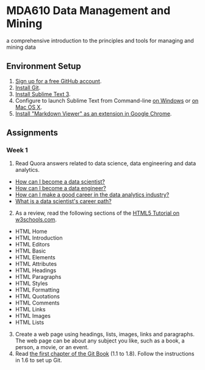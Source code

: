 # MDA610 Data Management and Mining
a comprehensive introduction to the principles and tools for managing and mining data

## Environment Setup
1. [Sign up for a free GitHub account](https://github.com). 
2. [Install Git](https://git-scm.com/book/en/v2/Getting-Started-Installing-Git).
3. [Install Sublime Text 3](https://www.sublimetext.com/3).
4. Configure to launch Sublime Text from Command-line [on Windows](https://www.youtube.com/watch?v=OWOYqoLPPyU) or [on Mac OS X](https://medium.com/@petehouston/config-to-launch-sublime-text-from-command-line-on-mac-os-x-d7c6fdb5104b).
5. [Install "Markdown Viewer" as an extension in Google Chrome](https://support.google.com/chrome_webstore/answer/2664769?hl=en).

## Assignments
### Week 1
1. Read Quora answers related to data science, data engineering and data analytics. 
  - [How can I become a data scientist?](https://www.quora.com/How-can-I-become-a-data-scientist-1)
  - [How can I become a data engineer?](https://www.quora.com/How-do-I-become-a-data-engineer)
  - [How can I make a good career in the data analytics industry?](https://www.quora.com/How-can-I-make-a-good-career-in-the-data-analytics-industry-What-are-the-skills-I-need-to-develop-if-I-have-to-start-from-scratch)
  - [What is a data scientist's career path?](https://www.quora.com/What-is-a-data-scientists-career-path-1)
2. As a review, read the following sections of the [HTML5 Tutorial on w3schools.com](https://www.w3schools.com/html/).
  - HTML Home
  - HTML Introduction
  - HTML Editors
  - HTML Basic
  - HTML Elements
  - HTML Attributes
  - HTML Headings
  - HTML Paragraphs
  - HTML Styles
  - HTML Formatting
  - HTML Quotations
  - HTML Comments
  - HTML Links
  - HTML Images
  - HTML Lists
3. Create a web page using headings, lists, images, links and paragraphs. The web page can be about any subject you like, such as a book, a person, a movie, or an event. 
4. Read [the first chapter of the Git Book](https://git-scm.com/book/en/v2) (1.1 to 1.8). Follow the instructions in 1.6 to set up Git.